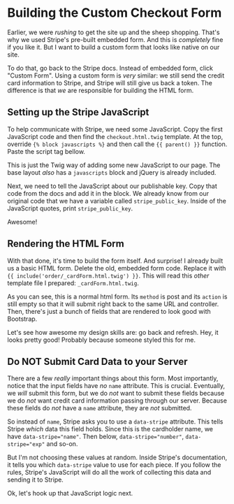 # Building the Custom Checkout Form

Earlier, we were *rushing* to get the site up and the sheep shopping. That's why
we used Stripe's pre-built embedded form. And this is *completely* fine if you like
it. But I want to build a custom form that looks like native on our site.

To do that, go back to the Stripe docs. Instead of embedded form, click "Custom Form".
Using a custom form is *very* similar: we still send the credit card information
to Stripe, and Stripe will still give us back a token. The difference is that *we*
are responsible for building the HTML form.

## Setting up the Stripe JavaScript

To help communicate with Stripe, we need some JavaScript. Copy the first JavaScript
code and then find the `checkout.html.twig` template. At the top, override
`{% block javascripts %}` and then call the `{{ parent() }}` function. Paste the
script tag bellow.

This is just the Twig way of adding some new JavaScript to our page. The base layout
*also* has a `javascripts` block and jQuery is already included.

Next, we need to tell the JavaScript about our publishable key. Copy that code from
the docs and add it in the block. We already know from our original code that we
have a variable called `stripe_public_key`. Inside of the JavaScript quotes, print
`stripe_public_key`.

Awesome!

## Rendering the HTML Form

With that done, it's time to build the form itself. And surprise! I already built
us a basic HTML form. Delete the old, embedded form code. Replace it with
`{{ include('order/_cardForm.html.twig') }}`. This will read this *other* template
file I prepared: `_cardForm.html.twig`.

As you can see, this is a normal html form. Its `method` is post and its `action`
is still empty so that it will submit right back to the same URL and controller.
Then, there's just a bunch of fields that are rendered to look good with Bootstrap.

Let's see how awesome my design skills are: go back and refresh. Hey, it looks pretty
good! Probably because someone styled this for me.

## Do NOT Submit Card Data to your Server

There are a few *really* important things about this form. Most importantly, notice
that the input fields have *no* `name` attribute. This is crucial. Eventually, we
*will* submit this form, but we do *not* want to submit these fields because we do
*not* want credit card information passing through our server. Because these fields
do *not* have a `name` attribute, they are *not* submitted.

So instead of `name`, Stripe asks you to use a `data-stripe` attribute. This tells
Stripe *which* data this field holds. Since this is the cardholder name, we have
`data-stripe="name"`. Then below, `data-stripe="number"`, `data-stripe="exp"` and
so-on.

But I'm not choosing these values at random. Inside Stripe's documentation, it tells
you which `data-stripe` value to use for each piece. If you follow the rules, Stripe's
JavaScript will do all the work of collecting this data and sending it to Stripe.

Ok, let's hook up that JavaScript logic next.
